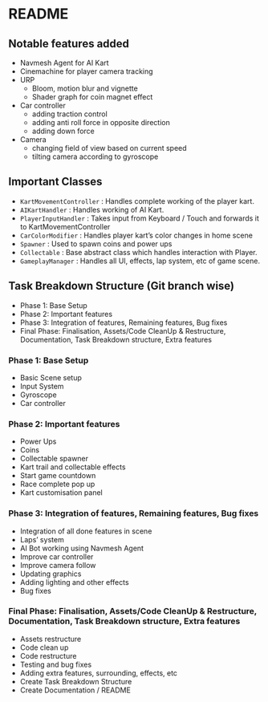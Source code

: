 # README

## Notable features added

- Navmesh Agent for AI Kart
- Cinemachine for player camera tracking
- URP
    - Bloom, motion blur and vignette
    - Shader graph for coin magnet effect
- Car controller
    - adding traction control
    - adding anti roll force in opposite direction
    - adding down force
- Camera
    - changing field of view based on current speed
    - tilting camera according to gyroscope

## Important Classes

- `KartMovementController` : Handles complete working of the player kart.
- `AIKartHandler` : Handles working of AI Kart.
- `PlayerInputHandler` : Takes input from Keyboard / Touch and forwards it to KartMovementController
- `CarColorModifier` : Handles player kart’s color changes in home scene
- `Spawner` : Used to spawn coins and power ups
- `Collectable` : Base abstract class which handles interaction with Player.
- `GameplayManager` : Handles all UI, effects, lap system, etc of game scene.

## Task Breakdown Structure (Git branch wise)

- Phase 1: Base Setup
- Phase 2: Important features
- Phase 3: Integration of features, Remaining features, Bug fixes
- Final Phase: Finalisation, Assets/Code CleanUp & Restructure, Documentation, Task Breakdown structure, Extra features

### Phase 1: Base Setup

- Basic Scene setup
- Input System
- Gyroscope
- Car controller

### Phase 2: Important features

- Power Ups
- Coins
- Collectable spawner
- Kart trail and collectable effects
- Start game countdown
- Race complete pop up
- Kart customisation panel

### Phase 3: Integration of features, Remaining features, Bug fixes

- Integration of all done features in scene
- Laps’ system
- AI Bot working using Navmesh Agent
- Improve car controller
- Improve camera follow
- Updating graphics
- Adding lighting and other effects
- Bug fixes

### Final Phase: Finalisation, Assets/Code CleanUp & Restructure, Documentation, Task Breakdown structure, Extra features

- Assets restructure
- Code clean up
- Code restructure
- Testing and bug fixes
- Adding extra features, surrounding, effects, etc
- Create Task Breakdown Structure
- Create Documentation / README
